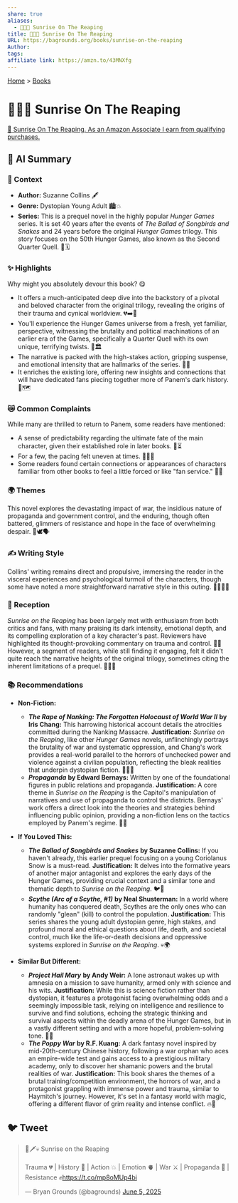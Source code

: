 ```yaml
---
share: true
aliases:
  - 🌅🔪💀 Sunrise On The Reaping
title: 🌅🔪💀 Sunrise On The Reaping
URL: https://bagrounds.org/books/sunrise-on-the-reaping
Author: 
tags: 
affiliate link: https://amzn.to/43MNXfg
---
```

[Home](../index.md) > [Books](./index.md)  
# 🌅🔪💀 Sunrise On The Reaping  
[🛒 Sunrise On The Reaping. As an Amazon Associate I earn from qualifying purchases.](https://amzn.to/43MNXfg)  
  
## 🤖 AI Summary  
  
### 🐲 Context  
  
* **Author:** Suzanne Collins 🖋️  
* **Genre:** Dystopian Young Adult 🏙️💥  
* **Series:** This is a prequel novel in the highly popular *Hunger Games* series. It is set 40 years after the events of *The Ballad of Songbirds and Snakes* and 24 years before the original *Hunger Games* trilogy. This story focuses on the 50th Hunger Games, also known as the Second Quarter Quell. 🔄🗓️  
  
### ✨ Highlights  
  
Why might you absolutely devour this book? 😋  
* It offers a much-anticipated deep dive into the backstory of a pivotal and beloved character from the original trilogy, revealing the origins of their trauma and cynical worldview. 💔➡️💪  
* You'll experience the Hunger Games universe from a fresh, yet familiar, perspective, witnessing the brutality and political machinations of an earlier era of the Games, specifically a Quarter Quell with its own unique, terrifying twists. 🤯🏛️  
* The narrative is packed with the high-stakes action, gripping suspense, and emotional intensity that are hallmarks of the series. 🎢😥  
* It enriches the existing lore, offering new insights and connections that will have dedicated fans piecing together more of Panem's dark history. 🧩🗺️  
  
###  😿 Common Complaints  
  
While many are thrilled to return to Panem, some readers have mentioned:  
* A sense of predictability regarding the ultimate fate of the main character, given their established role in later books. 🤔⏳  
* For a few, the pacing felt uneven at times. 🏃💨🐢  
* Some readers found certain connections or appearances of characters familiar from other books to feel a little forced or like "fan service." 👀🔗  
  
### 🌍 Themes  
  
This novel explores the devastating impact of war, the insidious nature of propaganda and government control, and the enduring, though often battered, glimmers of resistance and hope in the face of overwhelming despair. 🖤🕊️🗣️  
  
### ✍️ Writing Style  
  
Collins' writing remains direct and propulsive, immersing the reader in the visceral experiences and psychological turmoil of the characters, though some have noted a more straightforward narrative style in this outing. 🏃‍♀️💨🧠  
  
### 🎉 Reception  
  
*Sunrise on the Reaping* has been largely met with enthusiasm from both critics and fans, with many praising its dark intensity, emotional depth, and its compelling exploration of a key character's past. Reviewers have highlighted its thought-provoking commentary on trauma and control. 🌟🙌 However, a segment of readers, while still finding it engaging, felt it didn't quite reach the narrative heights of the original trilogy, sometimes citing the inherent limitations of a prequel. 🧐🤷‍♀️  
  
### 📚 Recommendations  
  
* **Non-Fiction:**  
    * ***The Rape of Nanking: The Forgotten Holocaust of World War II*** **by Iris Chang:** This harrowing historical account details the atrocities committed during the Nanking Massacre. **Justification:** *Sunrise on the Reaping*, like other *Hunger Games* novels, unflinchingly portrays the brutality of war and systematic oppression, and Chang's work provides a real-world parallel to the horrors of unchecked power and violence against a civilian population, reflecting the bleak realities that underpin dystopian fiction. 📜🇨🇳  
    * ***Propaganda*** **by Edward Bernays:** Written by one of the foundational figures in public relations and propaganda. **Justification:** A core theme in *Sunrise on the Reaping* is the Capitol's manipulation of narratives and use of propaganda to control the districts. Bernays' work offers a direct look into the theories and strategies behind influencing public opinion, providing a non-fiction lens on the tactics employed by Panem's regime. 📢🧠  
  
* **If You Loved This:**  
    * ***The Ballad of Songbirds and Snakes*** **by Suzanne Collins:** If you haven't already, this earlier prequel focusing on a young Coriolanus Snow is a must-read. **Justification:** It delves into the formative years of another major antagonist and explores the early days of the Hunger Games, providing crucial context and a similar tone and thematic depth to *Sunrise on the Reaping*. 🐦🐍  
    * ***Scythe (Arc of a Scythe, #1)*** **by Neal Shusterman:** In a world where humanity has conquered death, Scythes are the only ones who can randomly "glean" (kill) to control the population. **Justification:** This series shares the young adult dystopian genre, high stakes, and profound moral and ethical questions about life, death, and societal control, much like the life-or-death decisions and oppressive systems explored in *Sunrise on the Reaping*. 💀🌍  
  
* **Similar But Different:**  
    * ***Project Hail Mary*** **by Andy Weir:** A lone astronaut wakes up with amnesia on a mission to save humanity, armed only with science and his wits. **Justification:** While this is science fiction rather than dystopian, it features a protagonist facing overwhelming odds and a seemingly impossible task, relying on intelligence and resilience to survive and find solutions, echoing the strategic thinking and survival aspects within the deadly arena of the Hunger Games, but in a vastly different setting and with a more hopeful, problem-solving tone. 🚀🌌  
    * ***The Poppy War*** **by R.F. Kuang:** A dark fantasy novel inspired by mid-20th-century Chinese history, following a war orphan who aces an empire-wide test and gains access to a prestigious military academy, only to discover her shamanic powers and the brutal realities of war. **Justification:** This book shares the themes of a brutal training/competition environment, the horrors of war, and a protagonist grappling with immense power and trauma, similar to Haymitch's journey. However, it's set in a fantasy world with magic, offering a different flavor of grim reality and intense conflict. 🔥🐉  
  
## 🐦 Tweet  
<blockquote class="twitter-tweet" data-theme="dark"><p lang="en" dir="ltr">🌄🗡️💀 Sunrise on the Reaping<br><br>Trauma 💔 | History 📜 | Action 💥 | Emotion 🫀 | War ⚔️ | Propaganda 📢 | Resistance ✊<a href="https://t.co/mp8oMUp4bi">https://t.co/mp8oMUp4bi</a></p>&mdash; Bryan Grounds (@bagrounds) <a href="https://twitter.com/bagrounds/status/1930465864903532681?ref_src=twsrc%5Etfw">June 5, 2025</a></blockquote> <script async src="https://platform.twitter.com/widgets.js" charset="utf-8"></script>